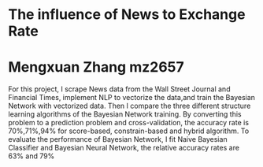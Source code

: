 # The influence of News to Exchange Rate


Mengxuan Zhang mz2657
===


For this project, I scrape News data from the Wall Street Journal and Financial Times, implement NLP to vectorize the data,and train
the Bayesian Network with vectorized data. Then I compare the three different structure learning algorithms of the Bayesian Network 
training. By converting this problem to a prediction problem and cross-validation, the accuracy rate is 70%,71%,94% for score-based, 
constrain-based and hybrid algorithm. To evaluate the performance of Bayesian Network, I fit Naive Bayesian Classifier and Bayesian 
Neural Network, the relative accuracy rates are 63% and 79%
